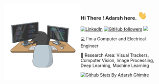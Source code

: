 <img src="https://raw.githubusercontent.com/pratishshr/pratishshr/master/developer.svg" width="250px" align="left" />

###  Hi There ! Adarsh here. <img src="https://raw.githubusercontent.com/pratishshr/pratishshr/master/hi.gif" width="30px" />

[![LinkedIn][linkedin-shield]][linkedin-url] [![GitHub followers](https://img.shields.io/github/followers/ghimireadarsh.svg?style=social&label=Follow&maxAge=2592000)](https://github.com/ghimireadarsh?tab=followers) ![](https://komarev.com/ghpvc/?username=ghimireadarsh)

:computer:  I'm a Computer and Electrical Engineer

:book: Research Area: Visual Trackers, Computer Vision, Image Processing, Deep Learning, Machine Learning

<!-- [![Twitter Follow](https://img.shields.io/twitter/follow/adarshghimire.svg?style=social)](https://twitter.com/adarshghimire)  -->



[![Github Stats By Adarsh Ghimire](https://github-readme-stats.vercel.app/api?username=ghimireadarsh&show_icons=true&theme=great-gatsby&count_private=true)](https://github-readme-stats.vercel.app/api?username=ghimireadarsh&show_icons=true&theme=great-gatsby&count_private=true) 

[linkedin-shield]: https://img.shields.io/badge/-LinkedIn-black.svg?style=flat-square&logo=linkedin&colorB=555
[linkedin-url]: https://www.linkedin.com/in/adarsh-ghimire-0a1a51a6/
